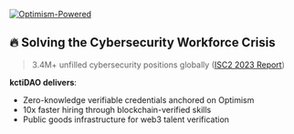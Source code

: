 [![Optimism-Powered](https://img.shields.io/badge/Powered%20by-Optimism-FF0420?style=flat&logo=ethereum)](https://community.optimism.io)

## 🔥 Solving the Cybersecurity Workforce Crisis
> 3.4M+ unfilled cybersecurity positions globally ([ISC2 2023 Report](https://www.isc2.org/))

**kctiDAO delivers**:
- Zero-knowledge verifiable credentials anchored on Optimism
- 10x faster hiring through blockchain-verified skills
- Public goods infrastructure for web3 talent verification
